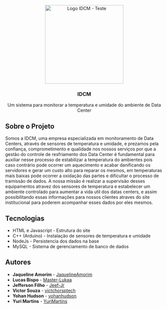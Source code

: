 <p align="center">
  <img src = "https://cdn.discordapp.com/attachments/956602063519875142/956602823787806760/unknown.png"
       alt= "Logo IDCM - Teste"
       width= "250"
       heigth= "28.06"
       >
</p>

<h3 align="center">IDCM</h3>
<p align="center">Um sistema para monitorar a temperatura e umidade do ambiente de Data Center</p>
 
 
## Sobre o Projeto

Somos a IDCM, uma empresa especializada em monitoramento de Data Centers, através de sensores de temperatura e umidade, e prezamos pela confiança, comprometimento e qualidade nos nossos serviços por que a gestão do controle de resfriamento dos Data Center é fundamental para auxiliar nesse processo de estabilizar a temperatura do ambientes pois caso contrário pode ocorrer um aquecimento e acabar danificando os servidores e gerar um custo alto para reparar os mesmos, em temperaturas mais baixas pode ocorrer a oxidação das partes e dificultar o processo de tramissão de dados. A nossa missão é realizar a supervisão desses equipamentos atravez dos sensores de temperatura e estabelecer um ambiente controlado para aumentar a vida util dos datas centers, e assim possibilitando essas informações para nossos clientes atraves do site institucional para poderem acompanhar esses dados por eles mesmos.


## Tecnologias
- HTML e Javascript - Estrutura do site
- C++ (Arduino) - Instalação de sensores de temperatura e umidade
- NodeJs - Persistencia dos dados na base
- MySQL - Sistema de gerenciamento de banco de dados

## Autores
- **Jaqueline Amorim** - [JaquelineAmorim](https://github.com/JaquelineAmorim)
- **Lucas Bispo** - [Master-Lukaa](https://github.com/Master-Lukaa)
- **Jefferson Filho** - [Jeef-Jr](https://github.com/Jeef-Jr)
- **Victor Souza** - [victchorsptech](https://github.com/victchorsptech)
- **Yohan Hudson** - [yohanhudson](https://github.com/yohanhudson)
- **Yuri Martins** - [YuriMartins](https://github.com/YuriMartins)
